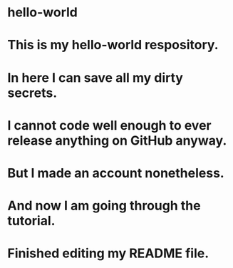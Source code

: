 # hello-world
# This is my hello-world respository.
# 
# In here I can save all my dirty secrets.
# I cannot code well enough to ever release anything on GitHub anyway.
# But I made an account nonetheless.
# And now I am going through the tutorial.
# Finished editing my README file.

